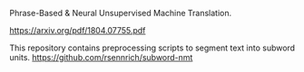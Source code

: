 Phrase-Based & Neural Unsupervised Machine Translation.

https://arxiv.org/pdf/1804.07755.pdf

This repository contains preprocessing scripts to segment text into subword units.
https://github.com/rsennrich/subword-nmt